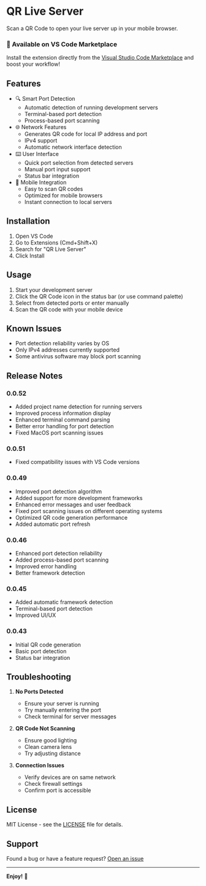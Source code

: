 # QR Live Server

Scan a QR Code to open your live server up in your mobile browser.

### 🚀 Available on VS Code Marketplace

Install the extension directly from the [Visual Studio Code Marketplace]([(https://marketplace.visualstudio.com/items?itemName=Mohammad-dousi.qr-live-server)]) and boost your workflow!

## Features

- 🔍 Smart Port Detection
  - Automatic detection of running development servers
  - Terminal-based port detection
  - Process-based port scanning
- 🌐 Network Features
  - Generates QR code for local IP address and port
  - IPv4 support
  - Automatic network interface detection
- ⌨️ User Interface
  - Quick port selection from detected servers
  - Manual port input support
  - Status bar integration
- 📱 Mobile Integration
  - Easy to scan QR codes
  - Optimized for mobile browsers
  - Instant connection to local servers

## Installation

1. Open VS Code
2. Go to Extensions (Cmd+Shift+X)
3. Search for "QR Live Server"
4. Click Install

## Usage

1. Start your development server
2. Click the QR Code icon in the status bar (or use command palette)
3. Select from detected ports or enter manually
4. Scan the QR code with your mobile device

## Known Issues

- Port detection reliability varies by OS
- Only IPv4 addresses currently supported
- Some antivirus software may block port scanning

## Release Notes

### 0.0.52
- Added project name detection for running servers
- Improved process information display
- Enhanced terminal command parsing
- Better error handling for port detection
- Fixed MacOS port scanning issues

### 0.0.51
- Fixed compatibility issues with VS Code versions

### 0.0.49
- Improved port detection algorithm
- Added support for more development frameworks
- Enhanced error messages and user feedback
- Fixed port scanning issues on different operating systems
- Optimized QR code generation performance
- Added automatic port refresh

### 0.0.46
- Enhanced port detection reliability
- Added process-based port scanning
- Improved error handling
- Better framework detection

### 0.0.45
- Added automatic framework detection
- Terminal-based port detection
- Improved UI/UX

### 0.0.43
- Initial QR code generation
- Basic port detection
- Status bar integration

## Troubleshooting

1. **No Ports Detected**
   - Ensure your server is running
   - Try manually entering the port
   - Check terminal for server messages

2. **QR Code Not Scanning**
   - Ensure good lighting
   - Clean camera lens
   - Try adjusting distance

3. **Connection Issues**
   - Verify devices are on same network
   - Check firewall settings
   - Confirm port is accessible

## License

MIT License - see the [LICENSE](LICENSE) file for details.

## Support

Found a bug or have a feature request? [Open an issue](https://github.com/MohammadDousi/ipQrGenerator/issues)

---

**Enjoy!** 🚀
